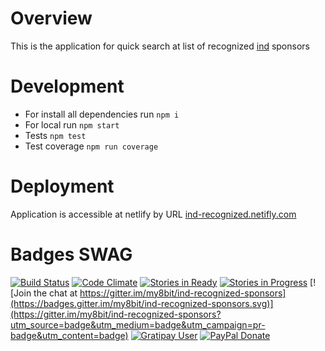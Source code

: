 # Overview

This is the application for quick search at list of recognized [ind](https://ind.nl/EN/business/public-register) sponsors 

# Development

* For install all dependencies run ``` npm i ```
* For local run ``` npm start ```
* Tests ``` npm test ```
* Test coverage ``` npm run coverage ```

# Deployment

Application is accessible at netlify by URL [ind-recognized.netifly.com](https://ind-recognized.netlify.com)

# Badges SWAG

[![Build Status](https://travis-ci.org/my8bit/ind-recognized-sponsors.svg?branch=master)](https://travis-ci.org/my8bit/ind-recognized-sponsors)
[![Code Climate](https://codeclimate.com/github/my8bit/ind-recognized-sponsors/badges/gpa.svg)](https://codeclimate.com/github/my8bit/ind-recognized-sponsors)
[![Stories in Ready](https://badge.waffle.io/my8bit/ind-recognized-sponsors.svg?label=ready&title=Ready)](http://waffle.io/my8bit/ind-recognized-sponsors)
[![Stories in Progress](https://badge.waffle.io/my8bit/ind-recognized-sponsors.svg?label=in%20progress&title=In%20Progress)](http://waffle.io/my8bit/ind-recognized-sponsors)
[![Join the chat at https://gitter.im/my8bit/ind-recognized-sponsors](https://badges.gitter.im/my8bit/ind-recognized-sponsors.svg)](https://gitter.im/my8bit/ind-recognized-sponsors?utm_source=badge&utm_medium=badge&utm_campaign=pr-badge&utm_content=badge)
[![Gratipay User](https://img.shields.io/gratipay/user/my8bit.svg?maxAge=2592000)](https://gratipay.com/~my8bit/)
[![PayPal Donate](https://img.shields.io/badge/paypal-donate-yellow.svg)](https://www.paypal.com/cgi-bin/webscr?cmd=_donations&business=ihor%40pavlenko%2eninja&lc=AU&item_name=opensource%20support&currency_code=USD&bn=PP%2dDonationsBF%3abtn_donate_SM%2egif%3aNonHosted)